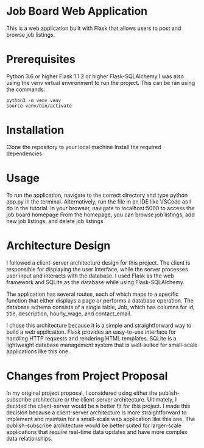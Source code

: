 # Job Board Web Application

This is a web application built with Flask that allows users to post and browse job listings.

# Prerequisites
Python 3.6 or higher
Flask 1.1.2 or higher
Flask-SQLAlchemy
I was also using the venv virtual environment to run the project. This can be ran using the commands: 

```
python3 -m venv venv
source venv/bin/activate
```

# Installation
Clone the repository to your local machine
Install the required dependencies

# Usage
To run the application, navigate to the correct directory and type python app.py in the terminal.
    Alternatively, run the file in an IDE like VSCode as I do in the tutorial. 
In your browser, navigate to localhost:5000 to access the job board homepage
From the homepage, you can browse job listings, add new job listings, and delete job listings

# Architecture Design
I followed a client-server architecture design for this project. The client is responsible for displaying the user interface, while the server processes user input and interacts with the database. I used Flask as the web framework and SQLite as the database while using Flask-SQLAlchemy. 

The application has several routes, each of which maps to a specific function that either displays a page or performs a database operation. The database schema consists of a single table, Job, which has columns for id, title, description, hourly_wage, and contact_email.

I chose this architecture because it is a simple and straightforward way to build a web application. Flask provides an easy-to-use interface for handling HTTP requests and rendering HTML templates. SQLite is a lightweight database management system that is well-suited for small-scale applications like this one.

# Changes from Project Proposal
In my original project proposal, I considered using either the publish-subscribe architecture or the client-server architecture. Ultimately, I decided the client-server would be a better fit for this project. I made this decision because a client-server architecture is more straightforward to implement and maintain for a small-scale web application like this one. The publish-subscribe architecture would be better suited for larger-scale applications that require real-time data updates and have more complex data relationships.
